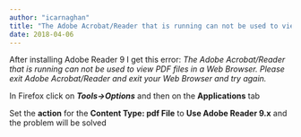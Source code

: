 ```yaml
---
author: "icarnaghan"
title: "The Adobe Acrobat/Reader that is running can not be used to view PDF files in a Web Browser"
date: 2018-04-06
---
```


After installing Adobe Reader 9 I get this error: _The Adobe Acrobat/Reader that is running can not be used to view PDF files in a Web Browser. Please exit Adobe Acrobat/Reader and exit your Web Browser and try again._

In Firefox click on _**Tools->Options**_ and then on the **Applications** tab

Set the **action** for the **Content Type: pdf File** to **Use Adobe Reader 9.x** and the problem will be solved
